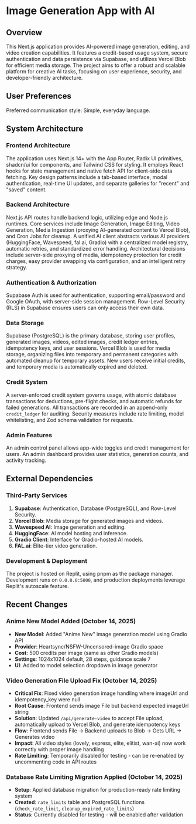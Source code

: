 # Image Generation App with AI

## Overview
This Next.js application provides AI-powered image generation, editing, and video creation capabilities. It features a credit-based usage system, secure authentication and data persistence via Supabase, and utilizes Vercel Blob for efficient media storage. The project aims to offer a robust and scalable platform for creative AI tasks, focusing on user experience, security, and developer-friendly architecture.

## User Preferences
Preferred communication style: Simple, everyday language.

## System Architecture

### Frontend Architecture
The application uses Next.js 14+ with the App Router, Radix UI primitives, shadcn/ui for components, and Tailwind CSS for styling. It employs React hooks for state management and native fetch API for client-side data fetching. Key design patterns include a tab-based interface, modal authentication, real-time UI updates, and separate galleries for "recent" and "saved" content.

### Backend Architecture
Next.js API routes handle backend logic, utilizing edge and Node.js runtimes. Core services include Image Generation, Image Editing, Video Generation, Media Ingestion (proxying AI-generated content to Vercel Blob), and Cron Jobs for cleanup. A unified AI client abstracts various AI providers (HuggingFace, Wavespeed, fal.ai, Gradio) with a centralized model registry, automatic retries, and standardized error handling. Architectural decisions include server-side proxying of media, idempotency protection for credit charges, easy provider swapping via configuration, and an intelligent retry strategy.

### Authentication & Authorization
Supabase Auth is used for authentication, supporting email/password and Google OAuth, with server-side session management. Row-Level Security (RLS) in Supabase ensures users can only access their own data.

### Data Storage
Supabase (PostgreSQL) is the primary database, storing user profiles, generated images, videos, edited images, credit ledger entries, idempotency keys, and user sessions. Vercel Blob is used for media storage, organizing files into temporary and permanent categories with automated cleanup for temporary assets. New users receive initial credits, and temporary media is automatically expired and deleted.

### Credit System
A server-enforced credit system governs usage, with atomic database transactions for deductions, pre-flight checks, and automatic refunds for failed generations. All transactions are recorded in an append-only `credit_ledger` for auditing. Security measures include rate limiting, model whitelisting, and Zod schema validation for requests.

### Admin Features
An admin control panel allows app-wide toggles and credit management for users. An admin dashboard provides user statistics, generation counts, and activity tracking.

## External Dependencies

### Third-Party Services
1.  **Supabase**: Authentication, Database (PostgreSQL), and Row-Level Security.
2.  **Vercel Blob**: Media storage for generated images and videos.
3.  **Wavespeed AI**: Image generation and editing.
4.  **HuggingFace**: AI model hosting and inference.
5.  **Gradio Client**: Interface for Gradio-hosted AI models.
6.  **FAL.ai**: Elite-tier video generation.

### Development & Deployment
The project is hosted on Replit, using pnpm as the package manager. Development runs on `0.0.0.0:5000`, and production deployments leverage Replit's autoscale feature.

## Recent Changes

### Anime New Model Added (October 14, 2025)
- **New Model**: Added "Anime New" image generation model using Gradio API
- **Provider**: Heartsync/NSFW-Uncensored-image Gradio space
- **Cost**: 500 credits per image (same as other Gradio models)
- **Settings**: 1024x1024 default, 28 steps, guidance scale 7
- **UI**: Added to model selection dropdown in image generator

### Video Generation File Upload Fix (October 14, 2025)
- **Critical Fix**: Fixed video generation image handling where imageUrl and idempotency_key were null
- **Root Cause**: Frontend sends image File but backend expected imageUrl string
- **Solution**: Updated `/api/generate-video` to accept File upload, automatically upload to Vercel Blob, and generate idempotency keys
- **Flow**: Frontend sends File → Backend uploads to Blob → Gets URL → Generates video
- **Impact**: All video styles (lovely, express, elite, elitist, wan-ai) now work correctly with proper image handling
- **Rate Limiting**: Temporarily disabled for testing - can be re-enabled by uncommenting code in API routes

### Database Rate Limiting Migration Applied (October 14, 2025)
- **Setup**: Applied database migration for production-ready rate limiting system
- **Created**: `rate_limits` table and PostgreSQL functions (`check_rate_limit`, `cleanup_expired_rate_limits`)
- **Status**: Currently disabled for testing - will be enabled after validation